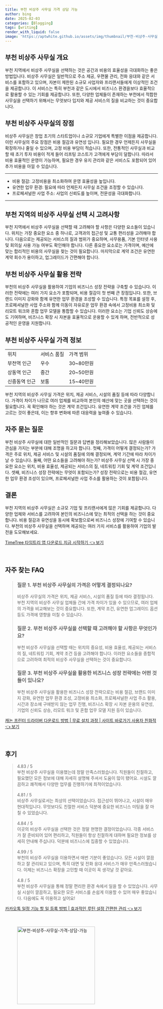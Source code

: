 ```yaml
---
title: 부천 비상주 사무실 가격 상담 가능
author: bing
date: 2025-02-03
categories: [Blogging]
tags: [writing]
render_with_liquid: false
image: 'https://aptwhite.github.io/assets/img/thumbnail/부천-비상주-사무실-가격-상담-가능.webp'
---
```



<h2 id='비상주 사무실 개요'>부천 비상주 사무실 개요</h2>

<p>부천 지역에서 비상주 사무실을 선택하는 것은 공간과 비용의 효율성을 극대화하는 좋은 방법입니다. 비상주 사무실은 일반적으로 주소 제공, 우편물 관리, 전화 응대와 같은 서비스를 포함하고 있으며, 자본이 제한된 소규모 사업자와 프리랜서들에게 이상적인 조건을 제공합니다. 이 서비스는 특히 부천과 같은 도시에서 비즈니스 환경을보다 효율적으로 활용할 수 있는 기회를 제공합니다. 또한, 다양한 업체들이 존재하는 부천에서 적합한 사무실을 선택하기 위해서는 무엇보다 입지와 제공 서비스의 질을 비교하는 것이 중요합니다.</p>

<h2 id='비상주 사무실의 장점'>부천 비상주 사무실의 장점</h2>

<p>비상주 사무실은 창업 초기의 스타트업이나 소규모 기업에게 특별한 이점을 제공합니다. 이런 사무실의 주요 장점은 비용 절감과 유연성 입니다. 필요한 경우 언제든지 사무실을 확장하거나 줄일 수 있으며, 고정 비용 부담이 적습니다. 또한, 전통적인 사무실과 비교할 때 초기 투자 비용이 적게 들어 리프팅 코스트가 고객에게 부담이 덜합니다. 따라서 비용 효율적인 운영이 가능하며, 필요한 경우 유지 관리와 같은 서비스도 포함되어 있어 추가 비용을 아낄 수 있습니다.</p>

<hr />

<ul>
    <li>비용 절감: 고정비용을 최소화하여 운영 효율성을 높입니다.</li>
    <li>유연한 업무 환경: 필요에 따라 언제든지 사무실 조건을 조정할 수 있습니다.</li>
    <li>프로페셔널한 사업 주소: 사업의 신뢰도를 높이며, 전문성을 극대화합니다.</li>
</ul>

<hr />

<h2 id='부천 지역의 비상주 사무실 선택 시 고려사항'>부천 지역의 비상주 사무실 선택 시 고려사항</h2>

<p>부천 지역에서 비상주 사무실을 선택할 때 고려해야 할 사항은 다양한 요소들이 있습니다. 위치는 가장 중요한 요소 중 하나로, 고객과의 접근성 및 교통 편리성을 고려해야 합니다. 다음으로는 제공되는 서비스의 질과 범위가 중요하며, 사무용품, 기본 인터넷 사용 및 회의실 사용 가능 여부도 확인해야 합니다. 다른 중요한 요소로는 가격이며, 예산에 맞는 합리적인 비용의 사무실을 찾는 것이 필요합니다. 마지막으로 계약 조건은 유연한 계약 회수가 용이하고, 업그레이드가 간편해야 합니다.</p>

<h2 id='부천 비상주 사무실 활용 전략'>부천 비상주 사무실 활용 전략</h2>

<p>부천의 비상주 사무실을 활용하여 기업의 비즈니스 성장 전략을 구축할 수 있습니다. 이러한 전략에는 여러 가지 요소가 포함되며, 비용 절감이 첫 번째 큰 장점입니다. 또한, 브랜드 이미지 강화와 함께 유연한 업무 환경을 조성할 수 있습니다. 특정 목표를 설정 후, 프로페셔널한 사업 주소와 함께 이동이 자유로운 업무 환경 속에서 고정비용 최소화 및 리모트 워크와 혼합 업무 모델을 통합할 수 있습니다. 이러한 요소는 기업 신뢰도 상승에도 기여하며, 비즈니스 확장 시 자본을 효율적으로 운용할 수 있게 하며, 전반적으로 성공적인 운영을 지원합니다.</p>

<h2 id='부천 비상주 사무실 가격 정보'>부천 비상주 사무실 가격 정보</h2>

<table>
    <tr>
        <td>위치</td>
        <td>서비스 품질</td>
        <td>가격 범위</td>
    </tr>
    <tr>
        <td>부천역 인근</td>
        <td>우수</td>
        <td>30~80만원</td>
    </tr>
    <tr>
        <td>상동역 인근</td>
        <td>중간</td>
        <td>20~50만원</td>
    </tr>
    <tr>
        <td>신중동역 인근</td>
        <td>보통</td>
        <td>15~40만원</td>
    </tr>
</table>

<p>부천 지역의 비상주 사무실 가격은 위치, 제공 서비스, 시설의 품질 등에 따라 다양합니다. 가격이 차이가 나므로 여러 업체를 비교하여 본인의 예산에 맞는 곳을 선택하는 것이 필요합니다. 꼭 확인해야 하는 것은 계약 조건입니다. 유연한 계약 조건을 가진 업체를 고르는 것이 좋은데, 이는 향후 변화에 따른 대응력을 높여줄 수 있습니다.</p>

<h2 id='자주 묻는 질문'>자주 묻는 질문</h2>

<p>부천 비상주 사무실에 대한 일반적인 질문과 답변을 정리해보았습니다. 많은 사람들이 관심을 가지는 부분에 대해 조명을 하고자 합니다. 첫째, 가격이 어떻게 결정되는가? 가격은 주로 위치, 제공 서비스 및 시설의 품질에 의해 결정되며, 계약 기간에 따라 차이가 날 수 있습니다. 둘째, 어떤 요소들을 고려해야 하는가? 비상주 사무실 선택 시 가장 중요한 요소는 위치, 비용 효율성, 제공되는 서비스의 질, 네트워킹 기회 및 계약 조건입니다. 셋째, 비즈니스 성장 전략에는 무엇이 포함되는가? 성장 전략으로는 비용 절감, 유연한 업무 환경 조성이 있으며, 프로페셔널한 사업 주소를 활용하는 것이 포함됩니다.</p>

<h2 id='결론'>결론</h2>

<p>부천 지역의 비상주 사무실은 소규모 기업 및 프리랜서에게 많은 기회를 제공합니다. 다양한 업체와 서비스를 고려하여 본인의 비즈니스에 맞는 최적의 선택을 하는 것이 중요합니다. 비용 절감과 유연성을 동시에 확보함으로써 비즈니스 성장에 기여할 수 있습니다. 부천의 비상주 사무실을 선택하며 제공되는 여러 가지 서비스를 활용하여 기업의 발전을 도모해보세요.</p>


<p><a class="click-button" title="TimeTree 타임트리 앱 다운로드 지금 시작하기" href="https://aptwhite.github.io/posts/TimeTree-%ED%83%80%EC%9E%84%ED%8A%B8%EB%A6%AC-%EC%95%B1-%EB%8B%A4%EC%9A%B4%EB%A1%9C%EB%93%9C-%EC%A7%80%EA%B8%88-%EC%8B%9C%EC%9E%91%ED%95%98%EA%B8%B0/" rel="dofollow">TimeTree 타임트리 앱 다운로드 지금 시작하기 👈 보기</a></p><br>
<h2 id='자주_찾는_FAQ'>자주 찾는 FAQ</h2>
<div itemscope="" itemtype="https://schema.org/FAQPage">
<blockquote>
<div itemscope="" itemprop="mainEntity" itemtype="https://schema.org/Question">
<h3 itemprop="name">질문 1. 부천 비상주 사무실의 가격은 어떻게 결정되나요?</h3>
<div itemscope="" itemprop="acceptedAnswer" itemtype="https://schema.org/Answer">
<span itemprop="text">
<p>비상주 사무실의 가격은 위치, 제공 서비스, 시설의 품질 등에 따라 결정됩니다. 부천 지역의 비상주 사무실 업체들 간에 가격 차이가 있을 수 있으므로, 여러 업체의 가격을 비교해보는 것이 중요합니다. 또한, 계약 조건, 유연한 업그레이드 옵션 등도 가격에 영향을 미칠 수 있습니다.</p>
</span>
</div>
</div>
<div itemscope="" itemprop="mainEntity" itemtype="https://schema.org/Question">
<h3 itemprop="name">질문 2. 부천 비상주 사무실을 선택할 때 고려해야 할 사항은 무엇인가요?</h3>
<div itemscope="" itemprop="acceptedAnswer" itemtype="https://schema.org/Answer">
<span itemprop="text">
<p>부천 비상주 사무실을 선택할 때는 위치의 중요성, 비용 효율성, 제공되는 서비스의 질, 네트워킹 기회, 계약 조건 등을 고려해야 합니다. 이러한 요소들을 종합적으로 고려하여 최적의 비상주 사무실을 선택하는 것이 중요합니다.</p>
</span>
</div>
</div>
<div itemscope="" itemprop="mainEntity" itemtype="https://schema.org/Question">
<h3 itemprop="name">질문 3. 부천 비상주 사무실을 활용한 비즈니스 성장 전략에는 어떤 것들이 있나요?</h3>
<div itemscope="" itemprop="acceptedAnswer" itemtype="https://schema.org/Answer">
<span itemprop="text">
<p>부천 비상주 사무실을 활용한 비즈니스 성장 전략으로는 비용 절감, 브랜드 이미지 강화, 유연한 업무 환경 조성, 고정비용 최소화, 프로페셔널한 사업 주소 활용, 시간과 장소에 구애받지 않는 업무 진행, 비즈니스 확장 시 자본 운용의 유연성, 기업의 신뢰도 상승, 리모트 워크 및 혼합 업무 모델 지원 등이 있습니다.</p>
</span>
</div>
</div>
</blockquote>
</div>
<p><a class="click-button" title="캐논 프린터 드라이버 다운로드 방법 | 무료 설치 과정 | 사이트 바로가기 사용자 친화적" href="https://aptwhite.github.io/posts/%EC%BA%90%EB%85%BC-%ED%94%84%EB%A6%B0%ED%84%B0-%EB%93%9C%EB%9D%BC%EC%9D%B4%EB%B2%84-%EB%8B%A4%EC%9A%B4%EB%A1%9C%EB%93%9C-%EB%B0%A9%EB%B2%95-%EB%AC%B4%EB%A3%8C-%EC%84%A4%EC%B9%98-%EA%B3%BC%EC%A0%95-%EC%82%AC%EC%9D%B4%ED%8A%B8-%EB%B0%94%EB%A1%9C%EA%B0%80%EA%B8%B0-%EC%82%AC%EC%9A%A9%EC%9E%90-%EC%B9%9C%ED%99%94%EC%A0%81/" rel="dofollow">캐논 프린터 드라이버 다운로드 방법 | 무료 설치 과정 | 사이트 바로가기 사용자 친화적 👈 보기</a></p><br>
<h2 id='후기'>후기</h2>
<div itemscope itemtype="https://schema.org/Product">
  <blockquote>
  <div itemprop="review" itemscope itemtype="https://schema.org/Review">
      <div itemprop="reviewRating" itemscope itemtype="https://schema.org/Rating"> <span itemprop="ratingValue">4.83</span> / <span itemprop="bestRating">5</span> </div>
      <span itemprop="reviewBody">부천 비상주 사무실을 이용했는데 정말 만족스러웠습니다. 직원들이 친절하고, 필요했던 모든 정보에 대해 자세히 설명해 주셔서 도움이 많이 됐어요. 시설도 깔끔하고 쾌적해서 다양한 업무를 진행하기에 최적이었습니다.</span>
  </div>
  <br>
  <div itemprop="review" itemscope itemtype="https://schema.org/Review">
      <div itemprop="reviewRating" itemscope itemtype="https://schema.org/Rating"> <span itemprop="ratingValue">4.81</span> / <span itemprop="bestRating">5</span> </div>
      <span itemprop="reviewBody">비상주 사무실로서는 최상의 선택이었습니다. 접근성이 뛰어나고, 시설이 매우 현대적입니다. 무엇보다도 친절한 서비스 덕분에 중요한 비즈니스 미팅을 잘 마칠 수 있었습니다.</span>
  </div>
  <br>
  <div itemprop="review" itemscope itemtype="https://schema.org/Review">
      <div itemprop="reviewRating" itemscope itemtype="https://schema.org/Rating"> <span itemprop="ratingValue">4.84</span> / <span itemprop="bestRating">5</span> </div>
      <span itemprop="reviewBody">이곳의 비상주 사무실을 선택한 것은 정말 현명한 결정이었습니다. 각종 서비스가 잘 준비되어 있어 편리하고, 직원들이 항상 친절하게 대하며 필요한 정보를 상세히 안내해 주십니다. 덕분에 비즈니스에 집중할 수 있었습니다.</span>
  </div>
  <br>
  <div itemprop="review" itemscope itemtype="https://schema.org/Review">
      <div itemprop="reviewRating" itemscope itemtype="https://schema.org/Rating"> <span itemprop="ratingValue">4.99</span> / <span itemprop="bestRating">5</span> </div>
      <span itemprop="reviewBody">부천의 비상주 사무실을 이용하면서 매번 기분이 좋았습니다. 모든 시설이 깔끔하고 잘 관리되고 있으며, 특히 대면 및 전화 응대 서비스가 매우 만족스러웠습니다. 이제는 비즈니스 확장을 고민할 때 이곳이 꼭 생각날 것 같아요.</span>
  </div>
  <br>
  <div itemprop="review" itemscope itemtype="https://schema.org/Review">
      <div itemprop="reviewRating" itemscope itemtype="https://schema.org/Rating"> <span itemprop="ratingValue">4.8</span> / <span itemprop="bestRating">5</span> </div>
      <span itemprop="reviewBody">부천 비상주 사무실을 통해 정말 편리한 환경 속에서 일을 할 수 있었습니다. 사무실 시설이 깔끔하고, 필요한 모든 서비스를 손쉽게 이용할 수 있어 매우 좋았습니다. 다음에도 꼭 이용하고 싶어요!</span>
  </div>
  </blockquote>
</div>
<p><a class="click-button" title="카카오톡 일정 기능 할 일 등록 방법 | 효과적인 루틴 설정 간편한 관리" href="https://aptwhite.github.io/posts/%EC%B9%B4%EC%B9%B4%EC%98%A4%ED%86%A1-%EC%9D%BC%EC%A0%95-%EA%B8%B0%EB%8A%A5-%ED%95%A0-%EC%9D%BC-%EB%93%B1%EB%A1%9D-%EB%B0%A9%EB%B2%95-%ED%9A%A8%EA%B3%BC%EC%A0%81%EC%9D%B8-%EB%A3%A8%ED%8B%B4-%EC%84%A4%EC%A0%95-%EA%B0%84%ED%8E%B8%ED%95%9C-%EA%B4%80%EB%A6%AC/" rel="dofollow">카카오톡 일정 기능 할 일 등록 방법 | 효과적인 루틴 설정 간편한 관리 👈 보기</a></p><br>
<figure class="image"><img src="https://aptwhite.github.io/assets/img/thumbnail/부천-비상주-사무실-가격-상담-가능.webp" alt="부천-비상주-사무실-가격-상담-가능" width="256" height="256"></figure>